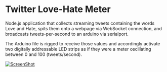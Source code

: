 Twitter Love-Hate Meter
========================

Node.js application that collects streaming tweets containing the words Love and Hate, spits them onto a webpage via WebSocket connection, and broadcasts tweets-per-second to an arduino via serialport. 

The Arduino file is rigged to receive those values and accordingly activate two digitally addressable LED strips as if they were a meter oscillating between 0 and 100 (tweets/second).

[![ScreenShot](https://raw.github.com/LoveHate-Meter/master/public/img/loveHate.jpg)](https://vimeo.com/77535786)
